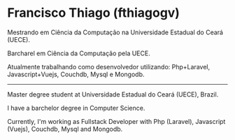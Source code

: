 # Francisco Thiago (fthiagogv)

Mestrando em Ciência da Computação na Universidade Estadual do Ceará (UECE).

Barcharel em Ciência da Computação pela UECE.

Atualmente trabalhando como desenvolvedor utilizando: Php+Laravel, Javascript+Vuejs, Couchdb, Mysql e Mongodb.

---

Master degree student at Universidade Estadual do Ceará (UECE), Brazil.

I have a barchelor degree in Computer Science.

Currently, I'm working as Fullstack Developer with Php (Laravel), Javascript (Vuejs), Couchdb, Mysql and Mongodb.
